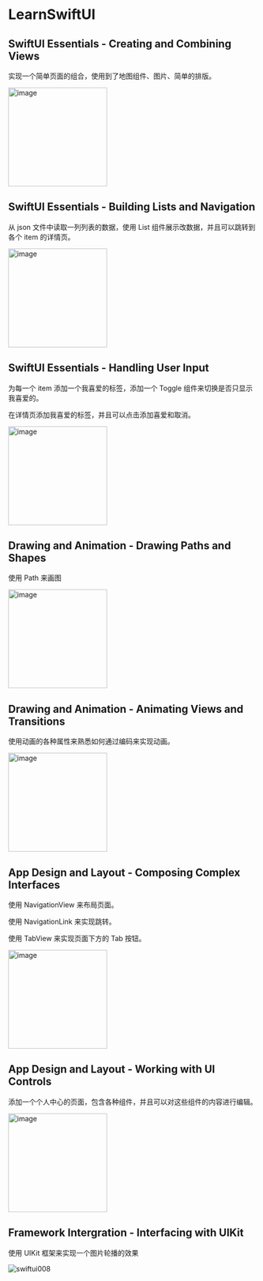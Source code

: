 # LearnSwiftUI

## SwiftUI Essentials - Creating and Combining Views

实现一个简单页面的组合，使用到了地图组件、图片、简单的排版。

<img width="200" alt="image" src="https://user-images.githubusercontent.com/18136549/166410480-7a970290-b267-4863-9d05-9109c0a83ad8.png">

## SwiftUI Essentials - Building Lists and Navigation

从 json 文件中读取一列列表的数据，使用 List 组件展示改数据，并且可以跳转到各个 item 的详情页。

<img width="200" alt="image" src="https://user-images.githubusercontent.com/18136549/166422379-facddf7f-d9ca-4dcd-af2e-7c166fa7f4eb.gif">

## SwiftUI Essentials - Handling User Input

为每一个 item 添加一个我喜爱的标签，添加一个 Toggle 组件来切换是否只显示我喜爱的。

在详情页添加我喜爱的标签，并且可以点击添加喜爱和取消。

<img width="200" alt="image" src="https://user-images.githubusercontent.com/18136549/166430195-f2c0ab1e-a6e5-482e-b01e-e7fa6c040824.gif">

## Drawing and Animation - Drawing Paths and Shapes

使用 Path 来画图

<img width="200" alt="image" src="https://user-images.githubusercontent.com/18136549/166852538-7357e48f-18ef-4c92-8e46-c95123f8eefa.png">


## Drawing and Animation - Animating Views and Transitions

使用动画的各种属性来熟悉如何通过编码来实现动画。

<img width="200" alt="image" src="https://user-images.githubusercontent.com/18136549/166852608-aec71341-c1bd-4e62-9431-f20b004a6a74.gif">

## App Design and Layout - Composing Complex Interfaces

使用 NavigationView 来布局页面。

使用 NavigationLink 来实现跳转。

使用 TabView 来实现页面下方的 Tab 按钮。

<img width="200" alt="image" src="https://user-images.githubusercontent.com/18136549/166853055-47acdb0c-0439-4d18-b3fb-ee3d875ba2e9.gif">

## App Design and Layout - Working with UI Controls

添加一个个人中心的页面，包含各种组件，并且可以对这些组件的内容进行编辑。

<img width="200" alt="image" src="https://user-images.githubusercontent.com/18136549/166853185-59f2f215-415d-46a3-be68-de572aef85be.gif">

## Framework Intergration - Interfacing with UIKit

使用 UIKit 框架来实现一个图片轮播的效果

![swiftui008](https://user-images.githubusercontent.com/18136549/166853263-b2a2c47d-d285-4ccc-a7bb-c055c1c175b9.gif)

